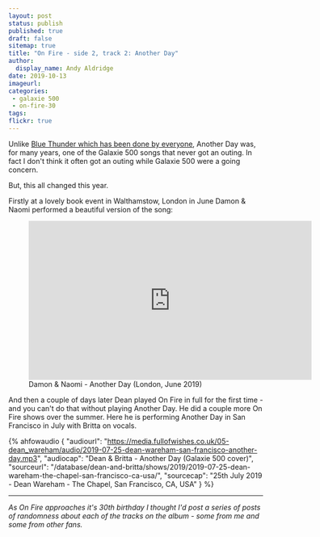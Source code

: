 ```yaml
---
layout: post
status: publish
published: true
draft: false
sitemap: true
title: "On Fire - side 2, track 2: Another Day"
author:
  display_name: Andy Aldridge
date: 2019-10-13
imageurl: 
categories:
 - galaxie 500
 - on-fire-30
tags:
flickr: true
---
```

Unlike [Blue Thunder which has been done by everyone](/2019/10/01/on-fire-30-side-1-track-1-blue-thunder/), Another Day was, for many years, one of the Galaxie 500 songs that never got an outing. In fact I don't think it often got an outing while Galaxie 500 were a going concern.

But, this all changed this year. 

Firstly at a lovely book event in Walthamstow, London in June Damon & Naomi performed a beautiful version of the song:

<figure class="caption aligncenter"><iframe width="560" height="315" src="https://www.youtube.com/embed/dYaeS6FhKs4" frameborder="0" allowfullscreen></iframe><figcaption class="caption-text">Damon & Naomi - Another Day (London, June 2019)</figcaption></figure>

And then a couple of days later Dean played On Fire in full for the first time - and you can't do that without playing Another Day. He did a couple more On Fire shows over the summer. Here he is performing Another Day in San Francisco in July with Britta on vocals.

 {% ahfowaudio {
  "audiourl": "https://media.fullofwishes.co.uk/05-dean_wareham/audio/2019-07-25-dean-wareham-san-francisco-another-day.mp3",
  "audiocap": "Dean & Britta - Another Day (Galaxie 500 cover)",
  "sourceurl": "/database/dean-and-britta/shows/2019/2019-07-25-dean-wareham-the-chapel-san-francisco-ca-usa/",
  "sourcecap": "25th July 2019 - Dean Wareham - The Chapel, San Francisco, CA, USA"
  } %}

---

_As On Fire approaches it's 30th birthday I thought I'd post a series of posts of randomness about each of the tracks on the album - some from me and some from other fans._
